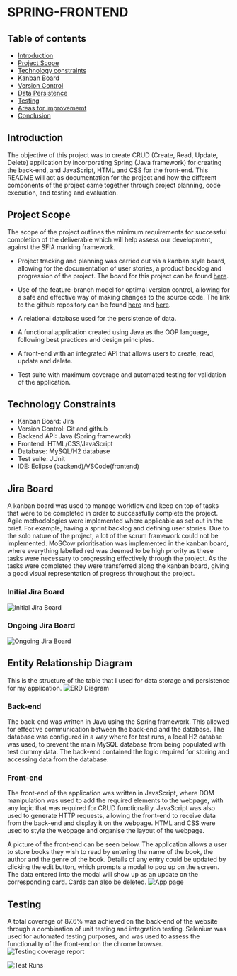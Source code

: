 # SPRING-FRONTEND

## Table of contents

- [Introduction](#Introduction)
- [Project Scope](#Project-Scope)
- [Technology constraints](#Technology-constraints)
- [Kanban Board](#Jira-Board)
- [Version Control](#Version-control)
- [Data Persistence](#Data-Persistence)
- [Testing](#Testing)
- [Areas for improvememt](#Areas-for-improvement)
- [Conclusion](#Conclusion)

## Introduction

The objective of this project was to create CRUD (Create, Read, Update, Delete) application by incorporating Spring (Java framework) for creating the back-end, and JavaScript, HTML and CSS for the front-end. This README will act as documentation for the project and how the different components of the project came together through project planning, code execution, and testing and evaluation.

## Project Scope

The scope of the project outlines the minimum requirements for successful completion of the deliverable which will help assess our development, against the SFIA marking framework.

- Project tracking and planning was carried out via a kanban style board, allowing for the documentation of user stories, a product backlog and progression of the project. The board for this project can be found [here](https://junaid95.atlassian.net/secure/RapidBoard.jspa?rapidView=3&projectKey=SP&selectedIssue=SP-38).

- Use of the feature-branch model for optimal version control, allowing for a safe and effective way of making changes to the source code. The link to the github repository can be found [here](https://github.com/JSidat/Spring-project) and [here](https://github.com/JSidat/SPRING-FRONTEND).

- A relational database used for the persistence of data.

- A functional application created using Java as the OOP language, following best practices and design principles.

- A front-end with an integrated API that allows users to create, read, update and delete.

- Test suite with maximum coverage and automated testing for validation of the application.

## Technology Constraints

- Kanban Board: Jira
- Version Control: Git and github
- Backend API: Java (Spring framework)
- Frontend: HTML/CSS/JavaScript
- Database: MySQL/H2 database
- Test suite: JUnit
- IDE: Eclipse (backend)/VSCode(frontend)

## Jira Board

A kanban board was used to manage workflow and keep on top of tasks that were to be completed in order to successfully complete the project. Agile methodologies were implemented where applicable as set out in the brief. For example, having a sprint backlog and defining user stories. Due to the solo nature of the project, a lot of the scrum framework could not be implemented. MoSCow prioritisation was implemented in the kanban board, where everything labelled red was deemed to be high priority as these tasks were necessary to progressing effectively through the project. As the tasks were completed they were transferred along the kanban board, giving a good visual representation of progress throughout the project.

### Initial Jira Board

![Initial Jira Board](./Images/initial_jira_board.png)

### Ongoing Jira Board

![Ongoing Jira Board](./Images/ongoing_jira_board.png)

## Entity Relationship Diagram

This is the structure of the table that I used for data storage and persistence for my application.
![ERD Diagram](./Images/ERD.png)

### Back-end

The back-end was written in Java using the Spring framework. This allowed for effective communication between the back-end and the database. The database was configured in a way where for test runs, a local H2 databse was used, to prevent the main MySQL database from being populated with test dummy data. The back-end contained the logic required for storing and accessing data from the database.

### Front-end

The front-end of the application was written in JavaScript, where DOM manipulation was used to add the required elements to the webpage, with any logic that was required for CRUD functionality. JavaScript was also used to generate HTTP requests, allowing the front-end to receive data from the back-end and display it on the webpage. HTML and CSS were used to style the webpage and organise the layout of the webpage. 

A picture of the front-end can be seen below. The application allows a user to store books they wish to read by entering the name of the book, the author and the genre of the book. Details of any entry could be updated by clicking the edit button, which prompts a modal to pop up on the screen. The data entered into the modal will show up as an update on the corresponding card. Cards can also be deleted.
![App page](./Images/App_page.png)

## Testing

A total coverage of 87.6% was achieved on the back-end of the website through a combination of unit testing and integration testing. Selenium was used for automated testing purposes, and was used to assess the functionality of the front-end on the chrome browser.
![Testing coverage report](./Images/testing_coverage.png)

![Test Runs](./Images/test_runs.png)
